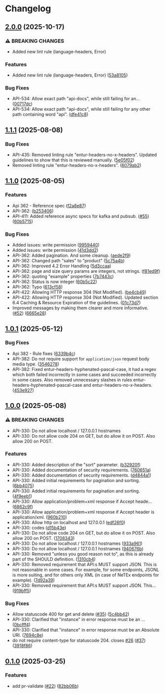 # Changelog

## [2.0.0](https://github.com/entur/api-guidelines/compare/v1.1.1...v2.0.0) (2025-10-17)


### ⚠ BREAKING CHANGES

* Added new lint rule (language-headers, Error)

### Features

* Added new lint rule (language-headers, Error) ([53a8105](https://github.com/entur/api-guidelines/commit/53a8105134a41511f6b0ae43f6979f603ee0c59d))


### Bug Fixes

* API-534: Allow exact path "api-docs", while still failing for an… ([00717dc](https://github.com/entur/api-guidelines/commit/00717dcb5f08e8faf1485cf132f2e756a24b7b43))
* API-534: Allow exact path "api-docs", while still failing for any other path containing word "api". ([dfe41c8](https://github.com/entur/api-guidelines/commit/dfe41c891fb64d7c83b7df7add6cc2df910481db))

## [1.1.1](https://github.com/entur/api-guidelines/compare/v1.1.0...v1.1.1) (2025-08-08)


### Bug Fixes

* API-435: Removed linting rule "entur-headers-no-x-headers". Updated guidelines to show that this is reviewed manually. ([5e05f02](https://github.com/entur/api-guidelines/commit/5e05f02b53cc94d69f6cdd36b7246b93215e3f90))
* Removed linting rule "entur-headers-no-x-headers". ([6079ab2](https://github.com/entur/api-guidelines/commit/6079ab2a674fe747a7c201ae8387817c168eb1c2))

## [1.1.0](https://github.com/entur/api-guidelines/compare/v1.0.1...v1.1.0) (2025-08-05)


### Features

* Api 362 - Reference spec ([f2a8e87](https://github.com/entur/api-guidelines/commit/f2a8e87eaef2e5b95119ae597f665d305b1c38b9))
* API-362: ([b253406](https://github.com/entur/api-guidelines/commit/b253406a749684552074cb21149974937c59c890))
* API-411: Added reference async specs for kafka and pubsub.  ([#55](https://github.com/entur/api-guidelines/issues/55)) ([60b5715](https://github.com/entur/api-guidelines/commit/60b571528945e90114aef8ddbce38145dd0803b9))


### Bug Fixes

* Added issues: write permission ([9959440](https://github.com/entur/api-guidelines/commit/9959440701fa2f93c8c1a553c1b05ff90b1e65e6))
* Added issues: write permission ([41d3dd2](https://github.com/entur/api-guidelines/commit/41d3dd20ea0249fa7999c967a848957d14991181))
* API-362: Added pagination. And some cleanup. ([aede2f9](https://github.com/entur/api-guidelines/commit/aede2f9688230274e0af24e3d36c5c51b9fdee7c))
* API-362: Changed path "sales" to "product" ([5c75a4b](https://github.com/entur/api-guidelines/commit/5c75a4beca2147875992984c88746f8930407450))
* API-362: Improved 4.2 Error Handling ([5d3ccaa](https://github.com/entur/api-guidelines/commit/5d3ccaa601a504cf2c927d7fe96d7bbf8de12b86))
* API-362: page and size query params are integers, not strings. ([f81ed9f](https://github.com/entur/api-guidelines/commit/f81ed9fd16cede21c5cb2a98bcea8afb033da4dd))
* API-362: quoting "example" properties ([7b7443c](https://github.com/entur/api-guidelines/commit/7b7443ce8d7369147ab8f25236796891908d358e))
* API-362: Status is now integer ([60b5c22](https://github.com/entur/api-guidelines/commit/60b5c227f17ffb9b62eb70585d2d894d9a3aad38))
* API-362: Typo ([613cf58](https://github.com/entur/api-guidelines/commit/613cf583dda8a0d0ff9209925a89dddfd9502b7d))
* API-422: Allowing HTTP response 304 (Not Modified). ([be4cb49](https://github.com/entur/api-guidelines/commit/be4cb49615946267cc5966e6f18106c027707077))
* API-422: Allowing HTTP response 304 (Not Modified). Updated section 6.4 Caching & Resource Expiration of the guidelines. ([01c73d7](https://github.com/entur/api-guidelines/commit/01c73d730ae12062c8dd0e5423558da59c06f643))
* Improved messages by making them clearer and more informative. ([#52](https://github.com/entur/api-guidelines/issues/52)) ([6665e28](https://github.com/entur/api-guidelines/commit/6665e2837310b0dd6947231988beeb77a7c4e090))

## [1.0.1](https://github.com/entur/api-guidelines/compare/v1.0.0...v1.0.1) (2025-05-12)


### Bug Fixes

* Api 382 - Rule fixes ([6339b4c](https://github.com/entur/api-guidelines/commit/6339b4ca1ed7cdaee9724d69b052f17d4239dcdb))
* API-382: Do not require support for `application/json` request body media type. ([3546278](https://github.com/entur/api-guidelines/commit/3546278f0fab8be59f1d2d26693f0c790153e9e5))
* API-382: Fixed entur-headers-hyphenated-pascal-case, it had a regex which both failed incorrectly in some cases and succeeded incorrectly in some cases. Also removed unnecessary slashes in rules entur-headers-hyphenated-pascal-case and entur-headers-no-x-headers. ([453e927](https://github.com/entur/api-guidelines/commit/453e927719a67b7b5017c66443a97efdcf262850))

## [1.0.0](https://github.com/entur/api-guidelines/compare/v0.1.0...v1.0.0) (2025-05-08)


### ⚠ BREAKING CHANGES

* API-330: Do not allow localhost / 127.0.0.1 hostnames
* API-330: Do not allow code 204 on GET, but do allow it on POST. Also allow 200 on POST.

### Features

* API-330: Added description of the "sort" parameter. ([b32920f](https://github.com/entur/api-guidelines/commit/b32920f8789646cc430343b7996dd0f2c014e947))
* API-330: Added documentation of security requirements. ([760651a](https://github.com/entur/api-guidelines/commit/760651a311018998fae5c6dbad909a2c7701f64a))
* API-330: Added documentation of security requirements. ([d4844a1](https://github.com/entur/api-guidelines/commit/d4844a10de8c3a4c5ed9d9a59aa7bbea5be7b4e3))
* API-330: Added initial requirements for pagination and sorting. ([6bb4075](https://github.com/entur/api-guidelines/commit/6bb4075ba5a4f934a5145736830d823283d28424))
* API-330: Added initial requirements for pagination and sorting. ([4f9eeb1](https://github.com/entur/api-guidelines/commit/4f9eeb14e263647add4db7df6fb481037380e394))
* API-330: Allow application/problem+xml response if Accept heade… ([6862c9f](https://github.com/entur/api-guidelines/commit/6862c9f7ff35343e8476be1e5dbdac6590d7c16b))
* API-330: Allow application/problem+xml response if Accept header is application/xml. ([960b210](https://github.com/entur/api-guidelines/commit/960b21021a1e2baf41dd0e33b2ecb6a634adb378))
* API-330: Allow http on localhost and 127.0.0.1 ([edf26f0](https://github.com/entur/api-guidelines/commit/edf26f09f07db42ab57c76f40c25271dec64aa01))
* API-330: codes ([d15b43e](https://github.com/entur/api-guidelines/commit/d15b43e32883c6aaeb7bdb195de8af3baef7cf83))
* API-330: Do not allow code 204 on GET, but do allow it on POST. Also allow 200 on POST. ([1708343](https://github.com/entur/api-guidelines/commit/1708343c85beb6a2bb1a9bca2408273632526082))
* API-330: Do not allow localhost / 127.0.0.1 hostnames ([933a961](https://github.com/entur/api-guidelines/commit/933a961929dca3b6d4a556aea94958e4c5a5f66f))
* API-330: Do not allow localhost / 127.0.0.1 hostnames ([940676b](https://github.com/entur/api-guidelines/commit/940676be5a6a3aef7ce5c8d7ca028c48514f7c94))
* API-330: Removed "unless you good reason not to", as this is already part of the SHOULD definition. ([1310cb4](https://github.com/entur/api-guidelines/commit/1310cb4b40a717067c5f7c45277e59a10f5f99fa))
* API-330: Removed requirement that API:s MUST support JSON. This is not reasonable in some cases. For example, for some endpoints,  JSONL is more suiting, and for others only XML (in case of NeTEx endpoints for example). ([7d92a39](https://github.com/entur/api-guidelines/commit/7d92a391adaab31a3e8519de4f776f8cc2b954ce))
* API-330: Removed requirement that API:s MUST support JSON. This… ([919bff5](https://github.com/entur/api-guidelines/commit/919bff587bf867847ea168e723b96085b583f95c))


### Bug Fixes

* Allow statuscode 400 for get and delete ([#35](https://github.com/entur/api-guidelines/issues/35)) ([5c4bb42](https://github.com/entur/api-guidelines/commit/5c4bb421183f20dbe59a6d1f1765fd67fbba0949))
* API-330: Clarified that "instance" in error response must be an … ([0bcfff4](https://github.com/entur/api-guidelines/commit/0bcfff40285714d1d457c67bc3e68f9f2e592dca))
* API-330: Clarified that "instance" in error response must be an Absolute URI. ([7694c8e](https://github.com/entur/api-guidelines/commit/7694c8e1c45e7b65a576f4884ccf8843f36700b2))
* do not require content-type for statuscode 204. closes [#26](https://github.com/entur/api-guidelines/issues/26) ([#37](https://github.com/entur/api-guidelines/issues/37)) ([3918f86](https://github.com/entur/api-guidelines/commit/3918f865c1ac901a0770e47ab44e20e948b632a2))

## [0.1.0](https://github.com/entur/api-guidelines/compare/v0.0.1...v0.1.0) (2025-03-25)


### Features

* add pr-validate ([#22](https://github.com/entur/api-guidelines/issues/22)) ([82bb06b](https://github.com/entur/api-guidelines/commit/82bb06b35f3ae7b98aec67c373eed18de1baae76))
